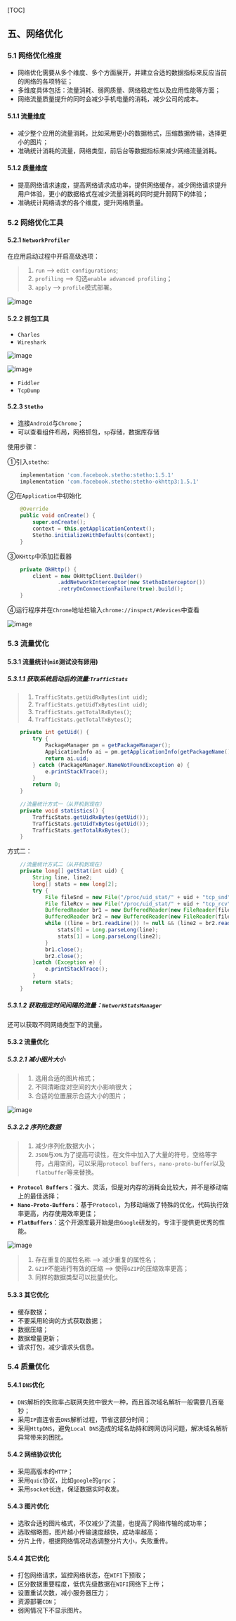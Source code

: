 [TOC]

## 五、网络优化

### 5.1 网络优化维度

* 网络优化需要从多个维度、多个方面展开，并建立合适的数据指标来反应当前的网络的各项特征；
* 多维度具体包括：流量消耗、弱网质量、网络稳定性以及应用性能等方面；
* 网络流量质量提升的同时会减少手机电量的消耗，减少公司的成本。

#### 5.1.1 流量维度

* 减少整个应用的流量消耗，比如采用更小的数据格式，压缩数据传输，选择更小的图片；
* 准确统计消耗的流量，网络类型，前后台等数据指标来减少网络流量消耗。

#### 5.1.2 质量维度

* 提高网络请求速度，提高网络请求成功率，提供网络缓存，减少网络请求提升用户体验，更小的数据格式在减少流量消耗的同时提升弱网下的体验；
* 准确统计网络请求的各个维度，提升网络质量。

### 5.2 网络优化工具

#### 5.2.1 `NetworkProfiler`

在应用启动过程中开启高级选项：

> 1. `run` --> `edit configurations`;
> 2. `profiling` --> 勾选`enable advanced profiling`；
> 3. `apply` --> `profile`模式部署。

![image](https://github.com/tianyalu/NeAppPerformance/raw/master/show/network_profiler.png)

#### 5.2.2 抓包工具

* `Charles`
* `Wireshark`

![image](https://github.com/tianyalu/NeAppPerformance/raw/master/show/wireshark1.png)

![image](https://github.com/tianyalu/NeAppPerformance/raw/master/show/wireshark2.png)

* `Fiddler`
* `TcpDump`

#### 5.2.3 `Stetho`

* 连接`Android`与`Chrome`；
* 可以查看组件布局，网络抓包，`sp`存储，数据库存储

使用步骤：

①引入`stetho`:

```groovy
    implementation 'com.facebook.stetho:stetho:1.5.1'
    implementation 'com.facebook.stetho:stetho-okhttp3:1.5.1'
```

②在`Application`中初始化

```java
    @Override
    public void onCreate() {
        super.onCreate();
        context = this.getApplicationContext();
        Stetho.initializeWithDefaults(context);
    }
```

③`OKHttp`中添加拦截器

```java
    private OkHttp() {
        client = new OkHttpClient.Builder()
                .addNetworkInterceptor(new StethoInterceptor())
                .retryOnConnectionFailure(true).build();
    }
```

④运行程序并在`Chrome`地址栏输入`chrome://inspect/#devices`中查看

![image](https://github.com/tianyalu/NeAppPerformance/raw/master/show/chrome_inspect.png)

### 5.3 流量优化

#### 5.3.1 流量统计(`mi6`测试没有卵用)

##### 5.3.1.1 获取系统启动后的流量:`TrafficStats`

> 1. `TrafficStats.getUidRxBytes(int uid)`;
> 2. `TrafficStats.getUidTxBytes(int uid)`;
> 3. `TrafficStats.getTotalRxBytes()`;
> 4. `TrafficStats.getTotalTxBytes()`;

```java
    private int getUid() {
        try {
            PackageManager pm = getPackageManager();
            ApplicationInfo ai = pm.getApplicationInfo(getPackageName(), 0);
            return ai.uid;
        } catch (PackageManager.NameNotFoundException e) {
            e.printStackTrace();
        }
        return 0;
    }
    
    //流量统计方式一（从开机到现在）
    private void statistics() {
        TrafficStats.getUidRxBytes(getUid());
        TrafficStats.getUidTxBytes(getUid());
        TrafficStats.getTotalRxBytes();
    }
```

方式二：

```java
    //流量统计方式二（从开机到现在）
    private long[] getStat(int uid) {
        String line, line2;
        long[] stats = new long[2];
        try {
            File fileSnd = new File("/proc/uid_stat/" + uid + "tcp_snd");
            File fileRcv = new File("/proc/uid_stat/" + uid + "tcp_rcv");
            BufferedReader br1 = new BufferedReader(new FileReader(fileSnd));
            BufferedReader br2 = new BufferedReader(new FileReader(fileRcv));
            while ((line = br1.readLine()) != null && (line2 = br2.readLine()) != null) {
                stats[0] = Long.parseLong(line);
                stats[1] = Long.parseLong(line2);
            }
            br1.close();
            br2.close();
        }catch (Exception e) {
            e.printStackTrace();
        }
        return stats;
    }
```

##### 5.3.1.2 获取指定时间间隔的流量：`NetworkStatsManager`

还可以获取不同网络类型下的流量。

#### 5.3.2 流量优化

##### 5.3.2.1 减小图片大小

> 1. 选用合适的图片格式；
> 2. 不同清晰度对空间的大小影响很大；
> 3. 合适的位置展示合适大小的图片；

![image](https://github.com/tianyalu/NeAppPerformance/raw/master/show/suitable_pic.png)

##### 5.3.2.2 序列化数据

> 1. 减少序列化数据大小；
> 2. `JSON`与`XML`为了提高可读性，在文件中加入了大量的符号，空格等字符，占用空间，可以采用`protocol buffers`，`nano-proto-buffer`以及`flatbuffer`等来替换。

* **`Protocol Buffers`**：强大、灵活，但是对内存的消耗会比较大，并不是移动端上的最佳选择；
* **`Nano-Proto-Buffers`**：基于`Protocol`，为移动端做了特殊的优化，代码执行效率更高，内存使用效率更佳；
* **`FlatBuffers`**：这个开源库最开始是由`Google`研发的，专注于提供更优秀的性能。

![image](https://github.com/tianyalu/NeAppPerformance/raw/master/show/json_optimize.png)

> 1. 存在重复的属性名称 --> 减少重复的属性名；
> 2. `GZIP`不能进行有效的压缩 --> 使得`GZIP`的压缩效率更高；
> 3. 同样的数据类型可以批量优化。

#### 5.3.3 其它优化

* 缓存数据；
* 不要采用轮询的方式获取数据；
* 数据压缩；
* 数据增量更新；
* 请求打包，减少请求头信息。

### 5.4 质量优化

#### 5.4.1 `DNS`优化

* `DNS`解析的失败率占联网失败中很大一种，而且首次域名解析一般需要几百毫秒；
* 采用`IP`直连省去`DNS`解析过程，节省这部分时间；
* 采用`HttpDNS`，避免`Local DNS`造成的域名劫持和跨网访问问题，解决域名解析异常带来的困扰。

#### 5.4.2 网络协议优化

* 采用高版本的`HTTP`；
* 采用`quic`协议，比如`google`的`grpc`；
* 采用`socket`长连，保证数据实时收发。

#### 5.4.3 图片优化

* 选取合适的图片格式，不仅减少了流量，也提高了网络传输的成功率；
* 选取缩略图，图片越小传输速度越快，成功率越高；
* 分片上传，根据网络情况动态调整分片大小，失败重传。

#### 5.4.4 其它优化

* 打包网络请求，监控网络状态，在`WIFI`下预取；
* 区分数据重要程度，低优先级数据在`WIFI`网络下上传；
* 设置重试次数，减小服务器压力；
* 资源部署`CDN`；
* 弱网情况下不显示图片。